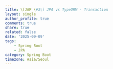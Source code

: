 ```yaml
---
title: \[JAP \#3\] JPA vs TypeORM - Transaction
layout: single
author_profile: true
comments: true
share: true
related: false
date: '2025-09-09'
tags:
    - Spring Boot
    - JPA
category: Spring Boot
timezone: Asia/Seoul
---
```


